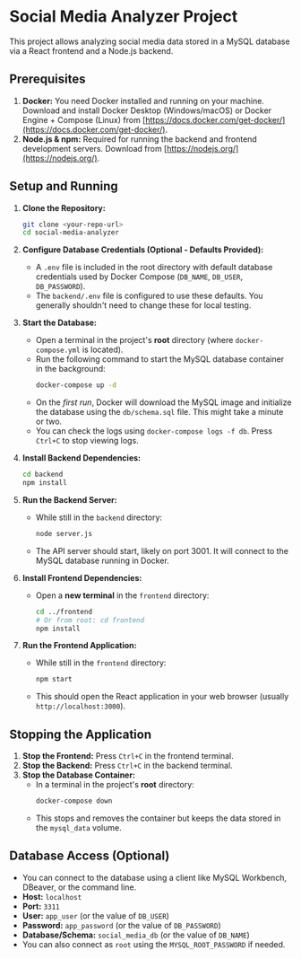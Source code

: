 # Social Media Analyzer Project

This project allows analyzing social media data stored in a MySQL database via a React frontend and a Node.js backend.

## Prerequisites

1.  **Docker:** You need Docker installed and running on your machine. Download and install Docker Desktop (Windows/macOS) or Docker Engine + Compose (Linux) from [https://docs.docker.com/get-docker/](https://docs.docker.com/get-docker/).
2.  **Node.js & npm:** Required for running the backend and frontend development servers. Download from [https://nodejs.org/](https://nodejs.org/).

## Setup and Running

1.  **Clone the Repository:**
    ```bash
    git clone <your-repo-url>
    cd social-media-analyzer
    ```

2.  **Configure Database Credentials (Optional - Defaults Provided):**
    *   A `.env` file is included in the root directory with default database credentials used by Docker Compose (`DB_NAME`, `DB_USER`, `DB_PASSWORD`).
    *   The `backend/.env` file is configured to use these defaults. You generally shouldn't need to change these for local testing.

3.  **Start the Database:**
    *   Open a terminal in the project's **root** directory (where `docker-compose.yml` is located).
    *   Run the following command to start the MySQL database container in the background:
        ```bash
        docker-compose up -d
        ```
    *   On the *first run*, Docker will download the MySQL image and initialize the database using the `db/schema.sql` file. This might take a minute or two.
    *   You can check the logs using `docker-compose logs -f db`. Press `Ctrl+C` to stop viewing logs.

4.  **Install Backend Dependencies:**
    ```bash
    cd backend
    npm install
    ```

5.  **Run the Backend Server:**
    *   While still in the `backend` directory:
        ```bash
        node server.js
        ```
    *   The API server should start, likely on port 3001. It will connect to the MySQL database running in Docker.

6.  **Install Frontend Dependencies:**
    *   Open a **new terminal** in the `frontend` directory:
        ```bash
        cd ../frontend
        # Or from root: cd frontend
        npm install
        ```

7.  **Run the Frontend Application:**
    *   While still in the `frontend` directory:
        ```bash
        npm start
        ```
    *   This should open the React application in your web browser (usually `http://localhost:3000`).

## Stopping the Application

1.  **Stop the Frontend:** Press `Ctrl+C` in the frontend terminal.
2.  **Stop the Backend:** Press `Ctrl+C` in the backend terminal.
3.  **Stop the Database Container:**
    *   In a terminal in the project's **root** directory:
        ```bash
        docker-compose down
        ```
    *   This stops and removes the container but keeps the data stored in the `mysql_data` volume.

## Database Access (Optional)

*   You can connect to the database using a client like MySQL Workbench, DBeaver, or the command line.
*   **Host:** `localhost`
*   **Port:** `3311`
*   **User:** `app_user` (or the value of `DB_USER`)
*   **Password:** `app_password` (or the value of `DB_PASSWORD`)
*   **Database/Schema:** `social_media_db` (or the value of `DB_NAME`)
*   You can also connect as `root` using the `MYSQL_ROOT_PASSWORD` if needed. 